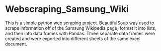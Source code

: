 # Webscraping_Samsung_Wiki
This is a simple python web scraping project. BeautifulSoup was used to scrape information off of the Samsung Wikipedia page, format it into lists, and then into data frames with Pandas. Three separate data frames were created and were exported into different sheets of the same excel document. 
